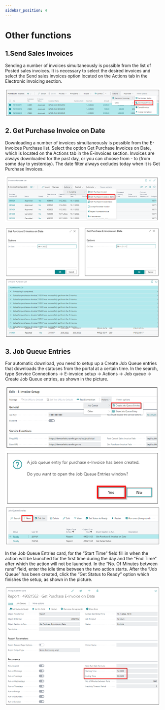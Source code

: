 ```yaml
---
sidebar_position: 4
---
```


# Other functions

## **1.Send Sales Invoices**

Sending a number of invoices simultaneously is possible from the list of Posted sales invoices. It is necessary to select the desired invoices and select the Send sales invoices option located on the Actions tab in the Electronic invoicing section.

![alt](https://github.com/NPSBeograd/NPS-Support/raw/main/.attachments/image-19357bf4-aab9-4801-b902-cb22f7190875.png)

## **2. Get Purchase Invoice on Date**

Downloading a number of invoices simultaneously is possible from the E-invoices Purchase list. Select the option Get Purchase Invoices on Date, which is located on the Actions tab in the E-invoices section. Invoices are always downloaded for the past day, or you can choose from - to (from some day to yesterday). The date filter always excludes today when it is Get Purchase Invoices.

![alt](https://github.com/NPSBeograd/NPS-Support/raw/main/.attachments/image-d6de8adc-cc5c-4f69-8e3e-3836c561d078.png)

![alt](https://github.com/NPSBeograd/NPS-Support/raw/main/.attachments/image-b609769c-7f17-4b61-a299-0d6ada089516.png) ![alt](https://github.com/NPSBeograd/NPS-Support/raw/main/.attachments/image-24c925b5-1744-488d-a0b3-bf44188d2b36.png)

## **3. Job Queue Entries**

For automatic download, you need to setup up a Create Job Queue entries that downloads the statuses from the portal at a certain time. In the search, type Service Connections -> E-invoice setup -> Actions -> Job queue -> Create Job Queue entries, as shown in the picture.

![alt](https://github.com/NPSBeograd/NPS-Support/raw/main/.attachments/image-9d075713-25a8-4204-af9c-3710e4f586d6.png) ![alt](https://github.com/NPSBeograd/NPS-Support/raw/main/.attachments/image-68ec2984-40f9-45bb-95cd-4b66c97d631b.png) ![alt](https://github.com/NPSBeograd/NPS-Support/raw/main/.attachments/image-2ffa5bb6-9d47-4e23-87f3-c82914adcf66.png)

In the Job Queue Entries card, for the “Start Time” field fill in when the action will be launched for the first time during the day and the “End Time” after which the action will not be launched. In the “No. Of Minutes between runs” field, enter the idle time between the two action starts. After the “Job Queue” has been created, click the “Get Status to Ready” option which finishes the setup, as shown in the picture.

![alt](https://github.com/NPSBeograd/NPS-Support/raw/main/.attachments/image-6c372713-a144-425c-8015-1121071a154c.png)
